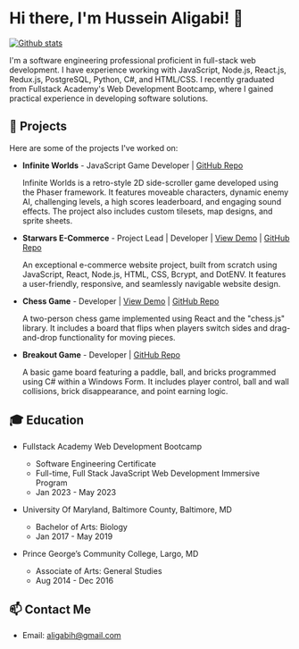 # Hi there, I'm Hussein Aligabi! 👋

[![Github stats](https://github-readme-stats.vercel.app/api?username=aligabih&count_private=true&show_icons=true&theme=radical)](https://github.com/aligabih)

I'm a software engineering professional proficient in full-stack web development. I have experience working with JavaScript, Node.js, React.js, Redux.js, PostgreSQL, Python, C#, and HTML/CSS. I recently graduated from Fullstack Academy's Web Development Bootcamp, where I gained practical experience in developing software solutions.

## 🚀 Projects

Here are some of the projects I've worked on:

- **Infinite Worlds** - JavaScript Game Developer | [GitHub Repo](https://github.com/Infinite-Worlds-FSA/Infinite-Worlds)

  Infinite Worlds is a retro-style 2D side-scroller game developed using the Phaser framework. It features moveable characters, dynamic enemy AI, challenging levels, a high scores leaderboard, and engaging sound effects. The project also includes custom tilesets, map designs, and sprite sheets.

- **Starwars E-Commerce** - Project Lead | Developer | [View Demo](https://team8-graceshopper.onrender.com/) | [GitHub Repo](https://github.com/Team-8-GraceShopper/GraceShopper)

  An exceptional e-commerce website project, built from scratch using JavaScript, React, Node.js, HTML, CSS, Bcrypt, and DotENV. It features a user-friendly, responsive, and seamlessly navigable website design.

- **Chess Game** - Developer | [View Demo](https://chess-frbo.onrender.com/) | [GitHub Repo](https://github.com/aligabih/Chess-Game)

  A two-person chess game implemented using React and the "chess.js" library. It includes a board that flips when players switch sides and drag-and-drop functionality for moving pieces.

- **Breakout Game** - Developer | [GitHub Repo](https://github.com/aligabih/Breakout-Game)

  A basic game board featuring a paddle, ball, and bricks programmed using C# within a Windows Form. It includes player control, ball and wall collisions, brick disappearance, and point earning logic.

## 🎓 Education

- Fullstack Academy Web Development Bootcamp
  - Software Engineering Certificate
  - Full-time, Full Stack JavaScript Web Development Immersive Program
  - Jan 2023 - May 2023

- University Of Maryland, Baltimore County, Baltimore, MD
  - Bachelor of Arts: Biology
  - Jan 2017 - May 2019

- Prince George’s Community College, Largo, MD
  - Associate of Arts: General Studies
  - Aug 2014 - Dec 2016

<!-- ## 💼 Experience

- Medical Assistant | VeinGuard Heart & Vascular Center, Tysons, VA | Aug 2022 - Dec 2022
  - Coordinated and prepared operating room equipment, instruments, and supplies for various surgical procedures, ensuring efficiency and safety.
  - Facilitated office cohesiveness and smooth workloads through effective communication and collaboration with team members.

- Surgical Tech | Anne Arundel Dermatology, Annapolis, MD | Jul 2021 - Nov 2021
  - Organized and assembled surgical equipment, instruments, and supplies for diverse surgical procedures, promoting accuracy and effectiveness.
  - Mentored and trained new and seasoned staff members, expanding their knowledge and expertise in different departments and improving the overall efficiency of the clinic. -->

## 📫 Contact Me

- Email: aligabih@gmail.com
